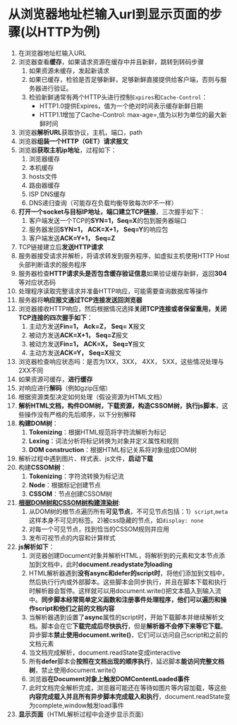 # 从浏览器地址栏输入url到显示页面的步骤(以HTTP为例)  

1. 在浏览器地址栏输入URL
2. 浏览器查看**缓存**，如果请求资源在缓存中并且新鲜，跳转到转码步骤
    1. 如果资源未缓存，发起新请求
    2. 如果已缓存，检验是否足够新鲜，足够新鲜直接提供给客户端，否则与服务器进行验证。
    3. 检验新鲜通常有两个HTTP头进行控制`Expires`和`Cache-Control`：
        - HTTP1.0提供Expires，值为一个绝对时间表示缓存新鲜日期
        - HTTP1.1增加了Cache-Control: max-age=,值为以秒为单位的最大新鲜时间
3. 浏览器**解析URL**获取协议，主机，端口，path
4. 浏览器**组装一个HTTP（GET）请求报文**
5. 浏览器**获取主机ip地址**，过程如下：
    1. 浏览器缓存
    2. 本机缓存
    3. hosts文件
    4. 路由器缓存
    5. ISP DNS缓存
    6. DNS递归查询（可能存在负载均衡导致每次IP不一样）
6. **打开一个socket与目标IP地址，端口建立TCP链接**，三次握手如下：
    1. 客户端发送一个TCP的**SYN=1，Seq=X**的包到服务器端口
    2. 服务器发回**SYN=1， ACK=X+1， Seq=Y**的响应包
    3. 客户端发送**ACK=Y+1， Seq=Z**
7. TCP链接建立后**发送HTTP请求**
8. 服务器接受请求并解析，将请求转发到服务程序，如虚拟主机使用HTTP Host头部判断请求的服务程序
9. 服务器检查**HTTP请求头是否包含缓存验证信息**如果验证缓存新鲜，返回**304**等对应状态码
10. 处理程序读取完整请求并准备HTTP响应，可能需要查询数据库等操作
11. 服务器将**响应报文通过TCP连接发送回浏览器**
12. 浏览器接收HTTP响应，然后根据情况选择**关闭TCP连接或者保留重用，关闭TCP连接的四次握手如下**：
    1. 主动方发送**Fin=1， Ack=Z， Seq= X**报文
    2. 被动方发送**ACK=X+1， Seq=Z**报文
    3. 被动方发送**Fin=1， ACK=X， Seq=Y**报文
    4. 主动方发送**ACK=Y， Seq=X**报文
13. 浏览器检查响应状态吗：是否为1XX，3XX， 4XX， 5XX，这些情况处理与2XX不同
14. 如果资源可缓存，**进行缓存**
15. 对响应进行**解码**（例如gzip压缩）
16. 根据资源类型决定如何处理（假设资源为HTML文档）
17. **解析HTML文档，构件DOM树，下载资源，构造CSSOM树，执行js脚本**，这些操作没有严格的先后顺序，以下分别解释
18. **构建DOM树**：
    1. **Tokenizing**：根据HTML规范将字符流解析为标记
    2. **Lexing**：词法分析将标记转换为对象并定义属性和规则
    3. **DOM construction**：根据HTML标记关系将对象组成DOM树
19. 解析过程中遇到图片、样式表、js文件，**启动下载**
20. 构建**CSSOM树**：
    1. **Tokenizing**：字符流转换为标记流
    2. **Node**：根据标记创建节点
    3. **CSSOM**：节点创建CSSOM树
21. **[根据DOM树和CSSOM树构建渲染树](https://developers.google.com/web/fundamentals/performance/critical-rendering-path/render-tree-construction)**:
    1. 从DOM树的根节点遍历所有**可见节点**，不可见节点包括：1）`script`,`meta`这样本身不可见的标签。2)被css隐藏的节点，如`display: none`
    2. 对每一个可见节点，找到恰当的CSSOM规则并应用
    3. 发布可视节点的内容和计算样式
22. **js解析如下**：
    1. 浏览器创建Document对象并解析HTML，将解析到的元素和文本节点添加到文档中，此时**document.readystate为loading**
    2. HTML解析器遇到**没有async和defer的script时**，将他们添加到文档中，然后执行行内或外部脚本。这些脚本会同步执行，并且在脚本下载和执行时解析器会暂停。这样就可以用document.write()把文本插入到输入流中。**同步脚本经常简单定义函数和注册事件处理程序，他们可以遍历和操作script和他们之前的文档内容**
    3. 当解析器遇到设置了**async**属性的script时，开始下载脚本并继续解析文档。脚本会在它**下载完成后尽快执行**，但是**解析器不会停下来等它下载**。异步脚本**禁止使用document.write()**，它们可以访问自己script和之前的文档元素
    4. 当文档完成解析，document.readState变成interactive
    5. 所有**defer**脚本会**按照在文档出现的顺序执行**，延迟脚本**能访问完整文档树**，禁止使用document.write()
    6. 浏览器**在Document对象上触发DOMContentLoaded事件**
    7. 此时文档完全解析完成，浏览器可能还在等待如图片等内容加载，等这些**内容完成载入并且所有异步脚本完成载入和执行**，document.readState变为complete,window触发load事件
23. **显示页面**（HTML解析过程中会逐步显示页面）
